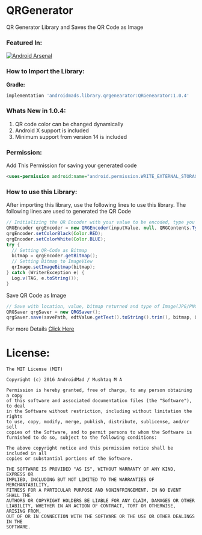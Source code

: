 # QRGenerator
QR Generator Library and Saves the QR Code as Image

### Featured In:
[![Android Arsenal](https://img.shields.io/badge/Android%20Arsenal-QRGenerator-green.svg?style=true)](https://android-arsenal.com/details/1/3890)
### How to Import the Library:
<b>Gradle:</b>
```groovy
implementation 'androidmads.library.qrgenearator:QRGenearator:1.0.4'
```

### Whats New in 1.0.4:
1. QR code color can be changed dynamically
2. Android X support is included
3. Minimum support from version 14 is included

### Permission:
Add This Permission for saving your generated code
```xml
<uses-permission android:name="android.permission.WRITE_EXTERNAL_STORAGE"/>
```
### How to use this Library:
After importing this library, use the following lines to use this library.
The following lines are used to generated the QR Code
```java
// Initializing the QR Encoder with your value to be encoded, type you required and Dimension
QRGEncoder qrgEncoder = new QRGEncoder(inputValue, null, QRGContents.Type.TEXT, smallerDimension);
qrgEncoder.setColorBlack(Color.RED);
qrgEncoder.setColorWhite(Color.BLUE);
try {
  // Getting QR-Code as Bitmap
  bitmap = qrgEncoder.getBitmap();
  // Setting Bitmap to ImageView
  qrImage.setImageBitmap(bitmap);
} catch (WriterException e) {
  Log.v(TAG, e.toString());
}
```

Save QR Code as Image 
```java
// Save with location, value, bitmap returned and type of Image(JPG/PNG).
QRGSaver qrgSaver = new QRGSaver();
qrgSaver.save(savePath, edtValue.getText().toString().trim(), bitmap, QRGContents.ImageType.IMAGE_JPEG);
```

For more Details [Click Here](https://github.com/androidmads/QRGenerator/blob/master/app/src/main/java/androidmads/example/MainActivity.java)

# License:
```
The MIT License (MIT)

Copyright (c) 2016 AndroidMad / Mushtaq M A

Permission is hereby granted, free of charge, to any person obtaining a copy
of this software and associated documentation files (the "Software"), to deal
in the Software without restriction, including without limitation the rights
to use, copy, modify, merge, publish, distribute, sublicense, and/or sell
copies of the Software, and to permit persons to whom the Software is
furnished to do so, subject to the following conditions:

The above copyright notice and this permission notice shall be included in all
copies or substantial portions of the Software.

THE SOFTWARE IS PROVIDED "AS IS", WITHOUT WARRANTY OF ANY KIND, EXPRESS OR
IMPLIED, INCLUDING BUT NOT LIMITED TO THE WARRANTIES OF MERCHANTABILITY,
FITNESS FOR A PARTICULAR PURPOSE AND NONINFRINGEMENT. IN NO EVENT SHALL THE
AUTHORS OR COPYRIGHT HOLDERS BE LIABLE FOR ANY CLAIM, DAMAGES OR OTHER
LIABILITY, WHETHER IN AN ACTION OF CONTRACT, TORT OR OTHERWISE, ARISING FROM,
OUT OF OR IN CONNECTION WITH THE SOFTWARE OR THE USE OR OTHER DEALINGS IN THE
SOFTWARE.
```
